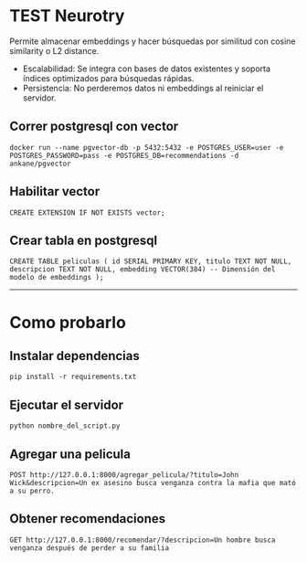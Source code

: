 # TEST Neurotry
Permite almacenar embeddings y hacer búsquedas por similitud con cosine similarity o L2 distance.
- Escalabilidad: Se integra con bases de datos existentes y soporta índices optimizados para búsquedas rápidas.
- Persistencia: No perderemos datos ni embeddings al reiniciar el servidor.

## Correr postgresql con vector
`docker run --name pgvector-db -p 5432:5432 -e POSTGRES_USER=user -e POSTGRES_PASSWORD=pass -e POSTGRES_DB=recommendations -d ankane/pgvector`

## Habilitar vector 
`CREATE EXTENSION IF NOT EXISTS vector;`

## Crear tabla en postgresql

`
CREATE TABLE peliculas (
    id SERIAL PRIMARY KEY,
    titulo TEXT NOT NULL,
    descripcion TEXT NOT NULL,
    embedding VECTOR(384) -- Dimensión del modelo de embeddings
);
`

---

# Como probarlo

## Instalar dependencias
`pip install -r requirements.txt`

## Ejecutar el servidor
`python nombre_del_script.py`

## Agregar una pelicula
`POST http://127.0.0.1:8000/agregar_pelicula/?titulo=John Wick&descripcion=Un ex asesino busca venganza contra la mafia que mató a su perro.`

## Obtener recomendaciones
`GET http://127.0.0.1:8000/recomendar/?descripcion=Un hombre busca venganza después de perder a su familia`
